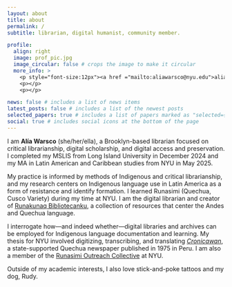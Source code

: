 ```yaml
---
layout: about
title: about
permalink: /
subtitle: librarian, digital humanist, community member.

profile:
  align: right
  image: prof_pic.jpg
  image_circular: false # crops the image to make it circular
  more_info: >
    <p style="font-size:12px"><a href ="mailto:aliawarsco@nyu.edu">aliawarsco [AT] nyu [DOT] edu</a></p>
    <p></p>
    <p></p>

news: false # includes a list of news items
latest_posts: false # includes a list of the newest posts
selected_papers: true # includes a list of papers marked as "selected={true}"
social: true # includes social icons at the bottom of the page
---
```


I am **Alía Warsco** (she/her/ella), a Brooklyn-based librarian focused on critical librarianship, digital scholarship, and digital access and preservation. I completed my MSLIS from Long Island University in December 2024 and my MA in Latin American and Caribbean studies from NYU in May 2025.

My practice is informed by methods of Indigenous and critical librarianship, and my research centers on Indigenous language use in Latin America as a form of resistance and identify formation. I learned Runasimi (Quechua, Cusco Variety) during my time at NYU. I am the digital librarian and creator of [Runakunaq Bibliotecanku](https://runaqlib.github.io/runakunaqbibliotecanku/), a collection of resources that center the Andes and Quechua language.

I interrogate how—and indeed whether—digital libraries and archives can be employed for Indigenous language documentation and learning. My thesis for NYU involved digitizing, transcribing, and translating [_Cronicawan_](https://runaqlib.github.io/cronicawan-wax/), a state-supported Quechua newspaper published in 1975 in Peru. I am also a member of the [Runasimi Outreach Collective](https://www.instagram.com/roc_nyu/) at NYU.

Outside of my academic interests, I also love stick-and-poke tattoos and my dog, Rudy.
<p></p>
<p></p>